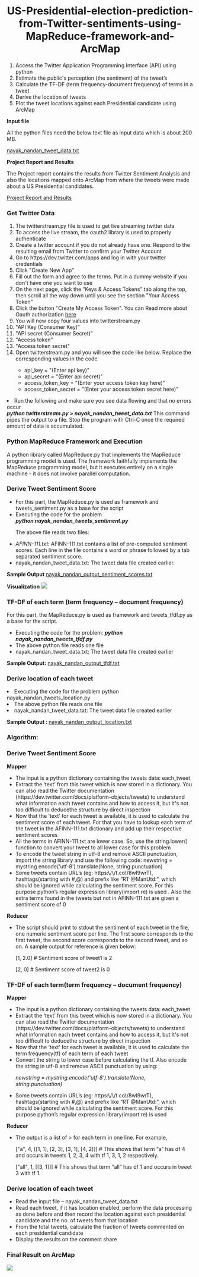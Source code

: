 <h1 align="center">US-Presidential-election-prediction-from-Twitter-sentiments-using-MapReduce-framework-and-ArcMap</h1>
<ol>
<li> Access the Twitter Application Programming Interface (API) using python</li>
<li>Estimate the public's perception (the sentiment) of the tweet’s</li> 
<li>Calculate the TF-DF (term frequency-document frequency) of terms in a tweet</li> 
<li>Derive the location of tweets</li>
<li>Plot the tweet locations against each Presidential candidate using ArcMap</li>  
</ol>

<strong>Input file</strong>

All the python files need the below text file as input data which is about 200 MB.

<a href="https://drive.google.com/folderview?id=0BxdLbeUsfPFvS1ZBMDh1OFU0bzA&usp=sharing">nayak_nandan_tweet_data.txt </a>

<strong>Project Report and Results</strong>

The Project report contains the results from Twitter Sentiment Analysis and also the locations mapped onto ArcMap from where the tweets were made about a US Presidential candidates.

<a href="https://github.com/NandanNayak/US-Presidential-election-prediction-from-Twitter-sentiments-using-MapReduce-framework-and-ArcMap/blob/master/Project_Report_And_Results.pdf">Project Report and Results</a>

<h3>Get Twitter Data</h3>
<ol>
<li>The twitterstream.py file is used to get live streaming twitter data</li>
<li>To access the live stream, the oauth2 library is used to properly authenticate</li> 
<li>Create a twitter account if you do not already have one. Respond to the resulting email from Twitter to confirm your Twitter Account</li>
<li>Go to https://dev.twitter.com/apps and log in with your twitter credentials</li>
<li>Click "Create New App”</li>
<li>Fill out the form and agree to the terms. Put in a dummy website if you don't have one you want to use</li>
<li>On the next page, click the “Keys & Access Tokens” tab along the top, then scroll all the way down until you see the section "Your Access Token"</li>
<li>Click the button "Create My Access Token". You can Read more about Oauth authorization <a href="https://pypi.python.org/pypi/oauth2/">here</a></li>
<li>You will now copy four values into twitterstream.py</li>
<li>"API Key (Consumer Key)"</li>
<li>"API secret (Consumer Secret)"</li>
<li>"Access token"</li>
<li>"Access token secret"</li>
<li>Open twitterstream.py and you will see the code like below. Replace the corresponding values in the code</li>
<ul>
<li>api_key = "(Enter api key)"</li>
<li>api_secret = "(Enter api secret)"</li>
<li>access_token_key = "(Enter your access token key here)"</li>
<li>access_token_secret = "(Enter your access token secret here)”</li>
</ol>
<li>Run the following and make sure you see data flowing and that no errors occur</li></ol>
<strong><em>python twitterstream.py > nayak_nandan_tweet_data.txt</em></strong>
This command pipes the output to a file. Stop the program with Ctrl-C once the required amount of data is accumulated.

<h3>Python MapReduce Framework and Execution</h3>
A python library called MapReduce.py that implements the MapReduce programming model is used. The framework faithfully implements the MapReduce programming model, but it executes entirely on a single machine - it does not involve parallel computation.


<h3>Derive Tweet Sentiment Score</h3>
<ul>
<li> For this part, the MapReduce.py is used as framework and tweets_sentiment.py as a base for the script</li>
<li>Executing the code for the problem</li>
<strong><em>python nayak_nandan_tweets_sentiment.py</em></strong>

<p>The above file reads two files:
<li><em>AFINN-111.txt</em>: AFINN-111.txt contains a list of pre-computed sentiment scores. Each line in the file contains a word or phrase followed by a tab separated sentiment score. </li>
<li>nayak_nandan_tweet_data.txt: The tweet data file created earlier.</li></ul></p>

<strong>Sample Output</strong>
<a href="https://github.com/NandanNayak/US-Presidential-election-prediction-from-Twitter-sentiments-using-MapReduce-framework-and-ArcMap/blob/master/nayak_nandan_output_sentiment_scores.txt">nayak_nandan_output_sentiment_scores.txt</a>

<strong>Visualization</strong>
<img src="https://github.com/NandanNayak/US-Presidential-election-prediction-from-Twitter-sentiments-using-MapReduce-framework-and-ArcMap/blob/masters/ElectionPrediction.png" />

<h3> TF-DF of each term (term frequency – document frequency)</h3>

For this part, the MapReduce.py is used as framework and tweets_tfdf.py as a base for the script.
<ul>
<li>Executing the code for the problem:
<strong><em>python nayak_nandan_tweets_tfdf.py</em></strong>
<li>The above python file reads one file</li>
<li>nayak_nandan_tweet_data.txt: The tweet data file created earlier</li>
</ul>
<strong>Sample Output:</strong>
<a href="https://github.com/NandanNayak/US-Presidential-election-prediction-from-Twitter-sentiments-using-MapReduce-framework-and-ArcMap/blob/master/nayak_nandan_output_tfdf.txt">nayak_nandan_output_tfdf.txt</a>

<h3> Derive location of each tweet</h3>
</ul>
<li>Executing the code for the problem
python nayak_nandan_tweets_location.py 
<li>The above python file reads one file</li>
<li>nayak_nandan_tweet_data.txt: The tweet data file created earlier</li>
</ul>

<strong>Sample Output : </strong>
<a href="https://github.com/NandanNayak/US-Presidential-election-prediction-from-Twitter-sentiments-using-MapReduce-framework-and-ArcMap/blob/master/nayak_nandan_output_location.txt">nayak_nandan_output_location.txt</a>



<h3>Algorithm:</h3>
<h3>Derive Tweet Sentiment Score</h3>
<strong>Mapper</strong>
<ul>
<li>The input is a python dictionary containing the tweets data: each_tweet</li>
<li>Extract the ‘text’ from this tweet which is now stored in a dictionary. You can also read the Twitter documentation (https://dev.twitter.com/docs/platform-objects/tweets) to understand what information each tweet contains and how to access it, but it's not too difficult to deducethe structure by direct inspection</li>
<li>Now that the ‘text’ for each tweet is available, it is used to calculate the sentiment score of each tweet. For that you have to lookup each term of the tweet in the AFINN-111.txt dictionary and add up their respective sentiment scores</li>
<li>All the terms in AFINN-111.txt are lower case. So, use the string.lower() function to convert your tweet to all lower case for this problem</li>
<li>To encode the tweet string in utf-8 and remove ASCII punctuation, import the string library and use the following code:
newstring = mystring.encode('utf-8').translate(None, string.punctuation)</li>
<li>Some tweets contain URL’s (eg: https:\/\/t.co\/8wl9wrT), hashtags(starting with #,@) and prefix like “RT @ManUtd:”, which should be ignored while calculating the sentiment score. For this purpose python’s  regular expression library(import re) is used . Also the extra terms found in the tweets but not in AFINN-111.txt are given a sentiment score of 0</li>
</ul>
<strong>Reducer</strong>
<ul>
<li>The script should print to stdout the sentiment of each tweet in the file, one numeric sentiment score per line. The first score corresponds to the first tweet, the second score corresponds to the second tweet, and so on. A sample output for reference is given below:
<p>[1, 2.0] # Sentiment score of tweet1 is 2</p>
<p>[2, 0] # Sentiment score of tweet2 is 0</p></li>
</ul>


<h3>TF-DF of each term(term frequency – document frequency)</h3>
<strong>Mapper</strong>
<ul>
<li>The input is a python dictionary containing the tweets data: each_tweet</li>
<li>Extract the ‘text’ from this tweet which is now stored in a dictionary. You can also read the Twitter documentation (https://dev.twitter.com/docs/platform-objects/tweets) to understand what information each tweet contains and how to access it, but it's not too difficult to deducethe structure by direct inspection</li>
<li>Now that the ‘text’ for each tweet is available, it is used to calculate the term frequency(tf) of each term of each tweet</li>
<li>Convert the string to lower case before calculating the tf. Also encode the string in utf-8 and remove ASCII punctuation by using:
<p><em>newstring = mystring.encode('utf-8').translate(None, string.punctuation)</em></p>
<li>Some tweets contain URL’s (eg: https:\/\/t.co\/8wl9wrT), hashtags(starting with #,@) and prefix like “RT @ManUtd:”, which should be ignored while calculating the sentiment score. For this purpose python’s  regular expression library(import re) is used</li>
</ul>

<strong>Reducer</strong>
<ul>
<li>The output is a list of <term, df, a list of <tweet_no,tf>> for each term in one line.  For example,
<p>["a", 4, [[1, 1], [2, 3], [3, 1], [4, 2]]] # This shows that term “a” has df 4 and occurs in tweets 1, 2, 3, 4 with tf 1, 3, 1, 2 respectively.</p>
<p>["all", 1, [[3, 1]]] # This shows that term “all” has df 1 and occurs in tweet 3 with tf 1.</p></li>
</ul>

<h3> Derive location of each tweet</h3>
<ul>
<li>Read the input file – nayak_nandan_tweet_data.txt</li>
<li>Read each tweet, if it has location enabled, perform the data processing as done before and then record the location against each presidential candidate and the no. of tweets from that location</li>
<li>From the total tweets, calculate the fraction of tweets commented on each presidential candidate</li>
<li>Display the results on the comment share</li>
</ul>

<h3>Final Result on ArcMap</h3>
<img src="https://github.com/NandanNayak/US-Presidential-election-prediction-from-Twitter-sentiments-using-MapReduce-framework-and-ArcMap/blob/master/ResultOnArcMap.png" />
